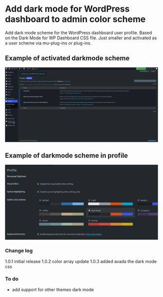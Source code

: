 # Add dark mode for WordPress dashboard to admin color scheme
 Add dark mode scheme for the WordPress dashboard user profile. Based on the Dark Mode for WP Dashboard CSS file. Just smaller and activated as a user scheme via mu-plug-ins or plug-ins.

## Example of activated darkmode scheme

<img src="/images/dark-mode-for-wp-user-scheme.png" />

## Example of darkmode scheme in profile

<img src="/images/dark-mode-for-wp-user-scheme-profile.png" />

### Change log
1.0.1 initial release
1.0.2 color array update
1.0.3 added avada the dark mode css

### To do
* add support for other themes dark mode
